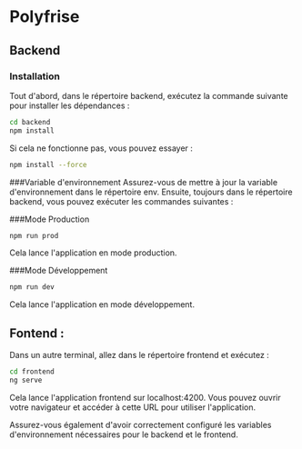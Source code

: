 # Polyfrise

## Backend

### Installation
Tout d'abord, dans le répertoire backend, exécutez la commande suivante pour installer les dépendances :

```bash
cd backend
npm install
```

Si cela ne fonctionne pas, vous pouvez essayer :
```bash
npm install --force
```

###Variable d'environnement
Assurez-vous de mettre à jour la variable d'environnement dans le répertoire env.
Ensuite, toujours dans le répertoire backend, vous pouvez exécuter les commandes suivantes :

###Mode Production

```bash
npm run prod
```
Cela lance l'application en mode production.

###Mode Développement

```bash
npm run dev
```
Cela lance l'application en mode développement.

## Fontend :

Dans un autre terminal, allez dans le répertoire frontend et exécutez :

```bash
cd frontend
ng serve
```

Cela lance l'application frontend sur localhost:4200. Vous pouvez ouvrir votre navigateur et accéder à cette URL pour utiliser l'application.

Assurez-vous également d'avoir correctement configuré les variables d'environnement nécessaires pour le backend et le frontend.